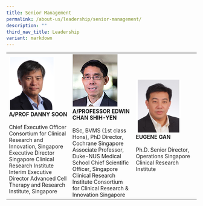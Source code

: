 ```yaml
---
title: Senior Management
permalink: /about-us/leadership/senior-management/
description: ""
third_nav_title: Leadership
variant: markdown
---
```

<table>
	<tbody>
		<tr>
			<td style="width:25%">
				<img src="/images/Leadership/Senior%20Management/a-prof-danny-soon.png">
				<a style="text-decoration:none" href="/bio/dr-danny-soon/"><b>A/PROF DANNY SOON</b></a>
				<br><br>Chief Executive Officer
Consortium for Clinical Research and Innovation, Singapore
Executive Director
Singapore Clinical Research Institute
Interim Executive Director
Advanced Cell Therapy and Research Institute, Singapore
			</td>
			<td style="width:25%">
				<img src="/images/Leadership/Senior%20Management/3_professor-edwin-chan-shih-yen.jpg">
				<a style="text-decoration:none" href="/bio/edwin-chan/"><b>A/PROFESSOR EDWIN CHAN SHIH-YEN</b></a>
				<br><br>BSc, BVMS (1st class Hons), PhD
Director, Cochrane Singapore
Associate Professor, Duke-NUS Medical School
Chief Scientific Officer, Singapore Clinical Research Institute
Consortium for Clinical Research &amp; Innovation Singapore
			</td>
			<td style="width:25%">
				<img src="/images/Leadership/Senior%20Management/eugene-gan.png">
				<a style="text-decoration:none" href="/bio/eugene-gan/"><b>EUGENE GAN</b></a>
				<br><br>Ph.D.
Senior Director, Operations
Singapore Clinical Research Institute
			</td>
		</tr>
	</tbody>
</table>